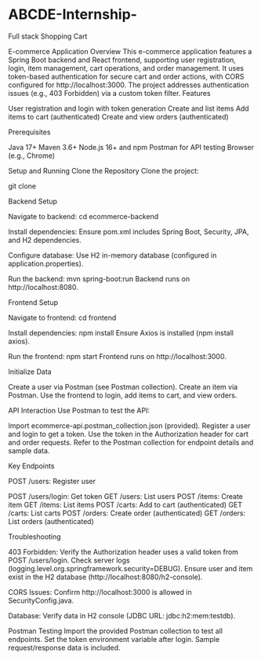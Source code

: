 # ABCDE-Internship-
Full stack Shopping Cart

E-commerce Application
Overview
This e-commerce application features a Spring Boot backend and React frontend, supporting user registration, login, item management, cart operations, and order management. It uses token-based authentication for secure cart and order actions, with CORS configured for http://localhost:3000. The project addresses authentication issues (e.g., 403 Forbidden) via a custom token filter.
Features

User registration and login with token generation
Create and list items
Add items to cart (authenticated)
Create and view orders (authenticated)

Prerequisites

Java 17+
Maven 3.6+
Node.js 16+ and npm
Postman for API testing
Browser (e.g., Chrome)

Setup and Running
Clone the Repository
Clone the project:

git clone <repository-url>

Backend Setup

Navigate to backend:
cd ecommerce-backend


Install dependencies:
Ensure pom.xml includes Spring Boot, Security, JPA, and H2 dependencies.


Configure database:
Use H2 in-memory database (configured in application.properties).


Run the backend:
mvn spring-boot:run
Backend runs on http://localhost:8080.



Frontend Setup

Navigate to frontend:
cd frontend


Install dependencies:
npm install
Ensure Axios is installed (npm install axios).


Run the frontend:
npm start
Frontend runs on http://localhost:3000.



Initialize Data

Create a user via Postman (see Postman collection).
Create an item via Postman.
Use the frontend to login, add items to cart, and view orders.

API Interaction
Use Postman to test the API:

Import ecommerce-api.postman_collection.json (provided).
Register a user and login to get a token.
Use the token in the Authorization header for cart and order requests.
Refer to the Postman collection for endpoint details and sample data.

Key Endpoints

POST /users: Register user 

POST /users/login: Get token
GET /users: List users
POST /items: Create item
GET /items: List items
POST /carts: Add to cart (authenticated)
GET /carts: List carts
POST /orders: Create order (authenticated)
GET /orders: List orders (authenticated)

Troubleshooting

403 Forbidden:
Verify the Authorization header uses a valid token from POST /users/login.
Check server logs (logging.level.org.springframework.security=DEBUG).
Ensure user and item exist in the H2 database (http://localhost:8080/h2-console).


CORS Issues:
Confirm http://localhost:3000 is allowed in SecurityConfig.java.


Database:
Verify data in H2 console (JDBC URL: jdbc:h2:mem:testdb).



Postman Testing
Import the provided Postman collection to test all endpoints. Set the token environment variable after login. Sample request/response data is included.
